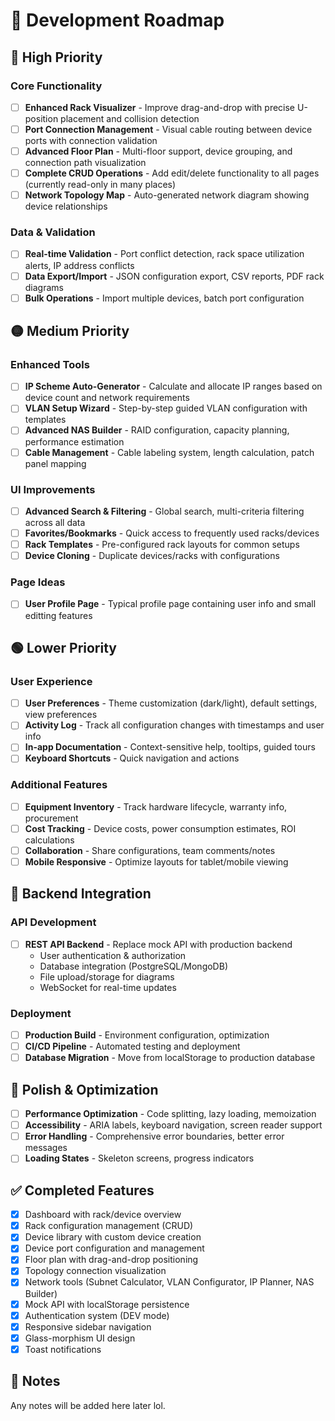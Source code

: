 # 📝 Development Roadmap

## 🔴 High Priority

### Core Functionality
- [ ] **Enhanced Rack Visualizer** - Improve drag-and-drop with precise U-position placement and collision detection
- [ ] **Port Connection Management** - Visual cable routing between device ports with connection validation
- [ ] **Advanced Floor Plan** - Multi-floor support, device grouping, and connection path visualization
- [ ] **Complete CRUD Operations** - Add edit/delete functionality to all pages (currently read-only in many places)
- [ ] **Network Topology Map** - Auto-generated network diagram showing device relationships

### Data & Validation
- [ ] **Real-time Validation** - Port conflict detection, rack space utilization alerts, IP address conflicts
- [ ] **Data Export/Import** - JSON configuration export, CSV reports, PDF rack diagrams
- [ ] **Bulk Operations** - Import multiple devices, batch port configuration

## 🟡 Medium Priority

### Enhanced Tools
- [ ] **IP Scheme Auto-Generator** - Calculate and allocate IP ranges based on device count and network requirements
- [ ] **VLAN Setup Wizard** - Step-by-step guided VLAN configuration with templates
- [ ] **Advanced NAS Builder** - RAID configuration, capacity planning, performance estimation
- [ ] **Cable Management** - Cable labeling system, length calculation, patch panel mapping

### UI Improvements
- [ ] **Advanced Search & Filtering** - Global search, multi-criteria filtering across all data
- [ ] **Favorites/Bookmarks** - Quick access to frequently used racks/devices
- [ ] **Rack Templates** - Pre-configured rack layouts for common setups
- [ ] **Device Cloning** - Duplicate devices/racks with configurations

### Page Ideas
- [ ] **User Profile Page** - Typical profile page containing user info and small editting features

## 🟢 Lower Priority

### User Experience
- [ ] **User Preferences** - Theme customization (dark/light), default settings, view preferences
- [ ] **Activity Log** - Track all configuration changes with timestamps and user info
- [ ] **In-app Documentation** - Context-sensitive help, tooltips, guided tours
- [ ] **Keyboard Shortcuts** - Quick navigation and actions

### Additional Features
- [ ] **Equipment Inventory** - Track hardware lifecycle, warranty info, procurement
- [ ] **Cost Tracking** - Device costs, power consumption estimates, ROI calculations
- [ ] **Collaboration** - Share configurations, team comments/notes
- [ ] **Mobile Responsive** - Optimize layouts for tablet/mobile viewing

## 🔵 Backend Integration

### API Development
- [ ] **REST API Backend** - Replace mock API with production backend
  - User authentication & authorization
  - Database integration (PostgreSQL/MongoDB)
  - File upload/storage for diagrams
  - WebSocket for real-time updates

### Deployment
- [ ] **Production Build** - Environment configuration, optimization
- [ ] **CI/CD Pipeline** - Automated testing and deployment
- [ ] **Database Migration** - Move from localStorage to production database

## 🎨 Polish & Optimization

- [ ] **Performance Optimization** - Code splitting, lazy loading, memoization
- [ ] **Accessibility** - ARIA labels, keyboard navigation, screen reader support
- [ ] **Error Handling** - Comprehensive error boundaries, better error messages
- [ ] **Loading States** - Skeleton screens, progress indicators

## ✅ Completed Features

- [x] Dashboard with rack/device overview
- [x] Rack configuration management (CRUD)
- [x] Device library with custom device creation
- [x] Device port configuration and management
- [x] Floor plan with drag-and-drop positioning
- [x] Topology connection visualization
- [x] Network tools (Subnet Calculator, VLAN Configurator, IP Planner, NAS Builder)
- [x] Mock API with localStorage persistence
- [x] Authentication system (DEV mode)
- [x] Responsive sidebar navigation
- [x] Glass-morphism UI design
- [x] Toast notifications

## 📝 Notes

Any notes will be added here later lol.